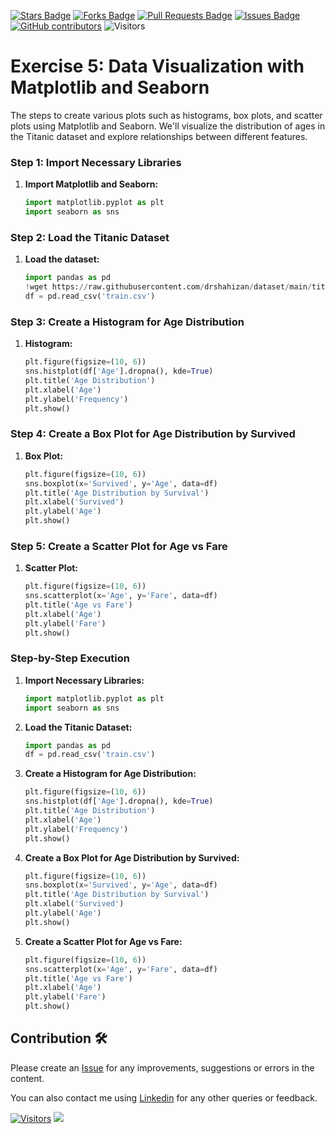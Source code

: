 
<a href="https://github.com/drshahizan/Python_EDA/stargazers"><img src="https://img.shields.io/github/stars/drshahizan/Python_EDA" alt="Stars Badge"/></a>
<a href="https://github.com/drshahizan/Python_EDA/network/members"><img src="https://img.shields.io/github/forks/drshahizan/Python_EDA" alt="Forks Badge"/></a>
<a href="https://github.com/drshahizan/Python_EDA/pulls"><img src="https://img.shields.io/github/issues-pr/drshahizan/Python_EDA" alt="Pull Requests Badge"/></a>
<a href="https://github.com/drshahizan/Python_EDA/issues"><img src="https://img.shields.io/github/issues/drshahizan/Python_EDA" alt="Issues Badge"/></a>
<a href="https://github.com/drshahizan/Python_EDA/graphs/contributors"><img alt="GitHub contributors" src="https://img.shields.io/github/contributors/drshahizan/Python_EDA?color=2b9348"></a>
![Visitors](https://api.visitorbadge.io/api/visitors?path=https%3A%2F%2Fgithub.com%2Fdrshahizan%2FPython_EDA&labelColor=%23d9e3f0&countColor=%23697689&style=flat)

# Exercise 5: Data Visualization with Matplotlib and Seaborn

The steps to create various plots such as histograms, box plots, and scatter plots using Matplotlib and Seaborn. We'll visualize the distribution of ages in the Titanic dataset and explore relationships between different features.

### Step 1: Import Necessary Libraries
1. **Import Matplotlib and Seaborn:**
   ```python
   import matplotlib.pyplot as plt
   import seaborn as sns
   ```

### Step 2: Load the Titanic Dataset
1. **Load the dataset:**
   ```python
   import pandas as pd
   !wget https://raw.githubusercontent.com/drshahizan/dataset/main/titanic/train.csv -O train.csv
   df = pd.read_csv('train.csv')
   ```

### Step 3: Create a Histogram for Age Distribution
1. **Histogram:**
   ```python
   plt.figure(figsize=(10, 6))
   sns.histplot(df['Age'].dropna(), kde=True)
   plt.title('Age Distribution')
   plt.xlabel('Age')
   plt.ylabel('Frequency')
   plt.show()
   ```

### Step 4: Create a Box Plot for Age Distribution by Survived
1. **Box Plot:**
   ```python
   plt.figure(figsize=(10, 6))
   sns.boxplot(x='Survived', y='Age', data=df)
   plt.title('Age Distribution by Survival')
   plt.xlabel('Survived')
   plt.ylabel('Age')
   plt.show()
   ```

### Step 5: Create a Scatter Plot for Age vs Fare
1. **Scatter Plot:**
   ```python
   plt.figure(figsize=(10, 6))
   sns.scatterplot(x='Age', y='Fare', data=df)
   plt.title('Age vs Fare')
   plt.xlabel('Age')
   plt.ylabel('Fare')
   plt.show()
   ```

### Step-by-Step Execution

1. **Import Necessary Libraries:**
   ```python
   import matplotlib.pyplot as plt
   import seaborn as sns
   ```

2. **Load the Titanic Dataset:**
   ```python
   import pandas as pd
   df = pd.read_csv('train.csv')
   ```

3. **Create a Histogram for Age Distribution:**
   ```python
   plt.figure(figsize=(10, 6))
   sns.histplot(df['Age'].dropna(), kde=True)
   plt.title('Age Distribution')
   plt.xlabel('Age')
   plt.ylabel('Frequency')
   plt.show()
   ```

4. **Create a Box Plot for Age Distribution by Survived:**
   ```python
   plt.figure(figsize=(10, 6))
   sns.boxplot(x='Survived', y='Age', data=df)
   plt.title('Age Distribution by Survival')
   plt.xlabel('Survived')
   plt.ylabel('Age')
   plt.show()
   ```

5. **Create a Scatter Plot for Age vs Fare:**
   ```python
   plt.figure(figsize=(10, 6))
   sns.scatterplot(x='Age', y='Fare', data=df)
   plt.title('Age vs Fare')
   plt.xlabel('Age')
   plt.ylabel('Fare')
   plt.show()
   ```



## Contribution 🛠️
Please create an [Issue](https://github.com/drshahizan/Python_EDA/issues) for any improvements, suggestions or errors in the content.

You can also contact me using [Linkedin](https://www.linkedin.com/in/drshahizan/) for any other queries or feedback.

[![Visitors](https://api.visitorbadge.io/api/visitors?path=https%3A%2F%2Fgithub.com%2Fdrshahizan&labelColor=%23697689&countColor=%23555555&style=plastic)](https://visitorbadge.io/status?path=https%3A%2F%2Fgithub.com%2Fdrshahizan)
![](https://hit.yhype.me/github/profile?user_id=81284918)

